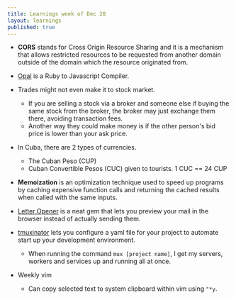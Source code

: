 ```yaml
---
title: Learnings week of Dec 20
layout: learnings
published: true
---
```


* **CORS** stands for Cross Origin Resource Sharing and it is a mechanism that allows restricted resources to be requested from another domain outside of the domain which the resource originated from.

* [Opal](https://github.com/opal/opal) is a Ruby to Javascript Compiler.

* Trades might not even make it to stock market.
  * If you are selling a stock via a broker and someone else if buying the same stock from the broker, the broker may just exchange them there, avoiding transaction fees.
  * Another way they could make money is if the other person's bid price is lower than your ask price.

* In Cuba, there are 2 types of currencies.
  * The Cuban Peso (CUP)
  * Cuban Convertible Pesos (CUC) given to tourists. 1 CUC == 24 CUP

* **Memoization** is an optimization technique used to speed up programs by caching expensive function calls and returning the cached results when called with the same inputs.

* [Letter Opener](https://github.com/ryanb/letter_opener) is a neat gem that lets you preview your mail in the browser instead of actually sending them.

* [tmuxinator](https://github.com/tmuxinator/tmuxinator) lets you configure a yaml file for your project to automate start up your development environment.
  * When running the command `mux [project name]`, I get my servers, workers and services up and running all at once.

* Weekly vim
  * Can copy selected text to system clipboard within vim using `"*y`.
